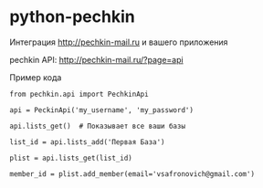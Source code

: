 python-pechkin
==============

Интеграция http://pechkin-mail.ru и вашего приложения

pechkin API: http://pechkin-mail.ru/?page=api

Пример кода

    from pechkin.api import PechkinApi

    api = PeckinApi('my_username', 'my_password')

    api.lists_get()  # Показывает все ваши базы

    list_id = api.lists_add('Первая База')

    plist = api.lists_get(list_id)

    member_id = plist.add_member(email='vsafronovich@gmail.com')

